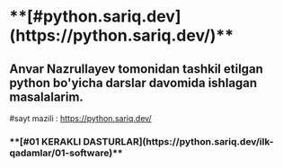<h1>**[#python.sariq.dev](https://python.sariq.dev/)**</h1>

<h2>Anvar Nazrullayev tomonidan tashkil etilgan python bo'yicha darslar davomida ishlagan masalalarim.</h2>

#sayt mazili : https://python.sariq.dev/


<h3>**[#01 KERAKLI DASTURLAR](https://python.sariq.dev/ilk-qadamlar/01-software)**<h3>
 


